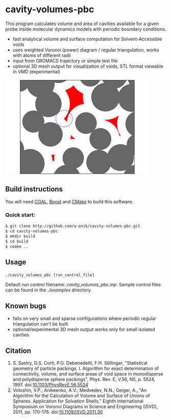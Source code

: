 cavity-volumes-pbc
==================

This program calculates volume and area of cavities available for a given probe inside molecular dynamics models with periodic boundary conditions.

- fast analytical volume and surface computation for Solvent-Accessible voids 
- uses weighted Voronoi (power) diagram / regular triangulation, works with atoms of different radii
- input from GROMACS trajectory or simple text file
- optional 3D mesh output for visualization of voids, STL format viewable in VMD (experimental)

![](sas_voids.png)

Build instructions
------------------
You will need [CGAL][1], [Boost][2] and [CMake][3] to build this software.

[1]: http://www.cgal.org/   "http://www.cgal.org"
[2]: http://www.boost.org/  "http://www.boost.org"
[3]: http://www.cmake.org/  "http://www.cmake.org"

### Quick start:
    $ git clone http://github.com/a-anik/cavity-volumes-pbc.git
    $ cd cavity-volumes-pbc
    $ mkdir build
    $ cd build
    $ cmake ..

Usage
-----
`./cavity_volumes_pbc [run_control_file]`

Default run control filename: *cavity\_volumes\_pbc.inp*. Sample control files can be found in the *./examples* directory.

Known bugs
----------
- fails on very small and sparse configurations where periodic regular triangulation can't be built
- optional/experimental 3D mesh output works only for small isolated cavities


Citation
--------
1. S. Sastry, D.S. Corti, P.G. Debenedetti, F.H. Stillinger, "Statistical geometry of particle packings. I. Algorithm for exact determination of connectivity,
volume, and surface areas of void space in monodisperse and polydisperse sphere packings", Phys. Rev. E, V.56, N5, p. 5524, 1997. doi:[10.1103/PhysRevE.56.5524](http://dx.doi.org/10.1103/PhysRevE.56.5524)
2. Voloshin, V.P.; Anikeenko, A.V.; Medvedev, N.N.; Geiger, A., "An Algorithm for the Calculation of Volume and Surface of Unions of Spheres. Application for Solvation Shells," Eighth International Symposium on Voronoi Diagrams in Science and Engineering (ISVD), 2011, pp. 170-176. doi:[10.1109/ISVD.2011.30](http://dx.doi.org/10.1109/ISVD.2011.30)
